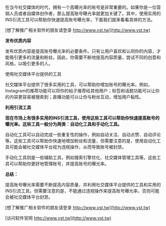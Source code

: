 在当今社交媒体的时代，拥有一个高曝光率的账号是非常重要的。如果你是一位营销人员或者自媒体创作者，那么提高账号曝光率就更加关键了。其中，使用实用的INS引流工具可以帮助你快速提高账号曝光率，下面我们就来看看具体的方法。

[想了解推广相关软件的朋友请登录 http://www.vst.tw](http://www.vst.tw)

**发布优质内容**

发布优质内容是提高账号曝光率的必要条件。只有让用户喜欢和认同你的内容，才能吸引更多的流量和粉丝。因此，你需要不断地提高内容质量，尝试不同的创意和风格，以吸引更多的人。

使用社交媒体平台提供的工具

社交媒体平台提供了很多实用的工具，可以帮助你增加账号的曝光率。例如，Instagram的推荐功能可以将你的帖子推荐给其他用户；标签和话题功能可以让你的内容更容易被搜索到；直播功能可以让你与粉丝互动，增加用户黏性。

**利用引流工具**

**现在市场上有很多实用的INS引流工具，使用这些工具可以帮助你快速提高账号的曝光率。这些工具一般分为两类：自动化工具和手动化工具。**

自动化工具可以自动完成一些重复性的操作，例如自动关注、自动点赞、自动评论等。这些工具可以帮助你快速地增加粉丝和流量，但需要注意的是，使用自动化工具可能会被社交媒体平台视为违规操作，从而导致账号被封禁。

手动化工具则是一些辅助工具，例如搜索引擎优化、社交媒体管理工具等。这些工具可以帮助你更好地管理账号，并提高账号的曝光率。

**总结：**

提高账号曝光率需要不断提高内容质量，并利用社交媒体平台提供的工具和实用的INS引流工具。但需要注意的是，不能通过违规操作来提高账号曝光率，否则可能会被社交媒体平台封禁。

[想了解推广相关软件的朋友请登录 http://www.vst.tw](http://www.vst.tw)


[访问软件官网 http://www.vst.tw](http://www.vst.tw)
